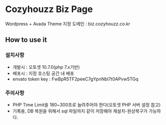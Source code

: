 # Cozyhouzz Biz Page
Wordpress + Avada Theme
지정 도메인 : biz.cozyhouzz.co.kr

## How to use it
### 설치사항
- 개발시 : 오토셋 10.7.0(php 7.x기반)
- 배포시 : 지정 호스팅 공간 내 배포
- envato token key : FwBpR5TF2peeC7gYpnNbl7t0APvw5TGq

### 주의사항
- PHP Time Limit을 180~300초로 늘려주어야 한다(오토셋 PHP 서버 설정 참고)
- 기록용, DB 복원을 위해서 sql 파일까지 같이 저장해야 재설치-원상복구가 가능하다.
